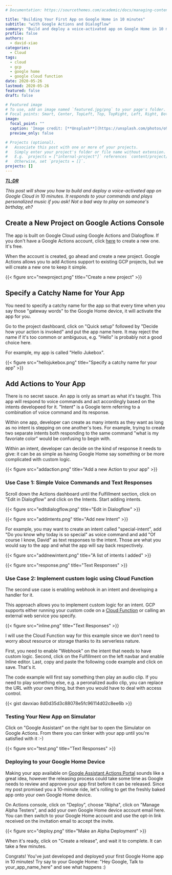 ```yaml
---
# Documentation: https://sourcethemes.com/academic/docs/managing-content/

title: "Building Your First App on Google Home in 10 minutes"
subtitle: "with Google Actions and Dialogflow"
summary: "Build and deploy a voice-activated app on Google Home in 10 minutes. It responds to your commands and plays personalized music if you ask! Not a bad way to play on someone's birthday, eh? :-)"
profile: false
authors:
  - david-xiao
categories:
  - Cloud
tags:
  - cloud
  - gcp
  - google home
  - google cloud function
date: 2020-05-26
lastmod: 2020-05-26
featured: false
draft: false

# Featured image
# To use, add an image named `featured.jpg/png` to your page's folder.
# Focal points: Smart, Center, TopLeft, Top, TopRight, Left, Right, BottomLeft, Bottom, BottomRight.
image:
  focal_point: ""
  caption: 'Image credit: [**Unsplash**](https://unsplash.com/photos/o9KZozGAKQo)'
  preview_only: false

# Projects (optional).
#   Associate this post with one or more of your projects.
#   Simply enter your project's folder or file name without extension.
#   E.g. `projects = ["internal-project"]` references `content/project/deep-learning/index.md`.
#   Otherwise, set `projects = []`.
projects: []
---
```


***[TL;DR](https://en.wikipedia.org/wiki/Wikipedia:Too_long;_didn%27t_read)***

*This post will show you how to build and deploy a voice-activated app on Google Cloud in 10 minutes. It responds to your commands and plays personalized music if you ask! Not a bad way to play on someone's birthday, eh?*

## Create a New Project on Google Actions Console

The app is built on Google Cloud using Google Actions and Dialogflow. If you don't have a Google Actions account, click [here](https://console.actions.google.com/) to create a new one. It's free.

When the account is created, go ahead and create a new project. Google Actions allows you to add Actions support to existing GCP projects, but we will create a new one to keep it simple.

{{< figure src="newproject.png" title="Create a new project" >}}

## Specify a Catchy Name for Your App

You need to specify a catchy name for the app so that every time when you say those "gateway words" to the Google Home device, it will activate the app for you.

Go to the project dashboard, click on "Quick setup" followed by "Decide how your action is invoked" and put the app name here. It may reject the name if it's too common or ambiguous, e.g. "Hello" is probably not a good choice here.

For example, my app is called "Hello Jukebox".

{{< figure src="hellojukebox.png" title="Specify a catchy name for your app" >}}

## Add Actions to Your App

There is no secret sauce. An app is only as smart as what it's taught. This app will respond to voice commands and act accordingly based on the intents developeed for it. "Intent" is a Google term referring to a combination of voice command and its response.

Within one app, developer can create as many intents as they want as long as no intent is stepping on one another's toes. For example, trying to create two separate intents both responding to the same command "what is my favoriate color" would be confusing to begin with.

Within an intent, developer can decide on the kind of response it needs to give: it can be as simple as having Google Home say something or be more complicated with custom logic.

{{< figure src="addaction.png" title="Add a new Action to your app" >}}

### Use Case 1: Simple Voice Commands and Text Responses

Scroll down the Actions dashboard until the Fulfillment section, click on "Edit in Dialogflow" and click on the Intents. Start adding intents.

{{< figure src="editdialogflow.png" title="Edit in Dialogflow" >}}

{{< figure src="addintents.png" title="Add new Intent" >}}

For example, you may want to create an intent called "special-intent", add "Do you know why today is so special" as voice command and add "Of course I know, David" as text responses to the intent. Those are what you would say to the app and what the app will say back respectively.

{{< figure src="addnewintent.png" title="A list of intents I added" >}}

{{< figure src="response.png" title="Text Responses" >}}

### Use Case 2: Implement custom logic using Cloud Function

The second use case is enabling webhook in an intent and developing a handler for it.

This approach allows you to implement custom logic for an intent. GCP supports either running your custom code on a [Cloud Function](https://cloud.google.com/functions) or calling an external web service you specify.

{{< figure src="inline.png" title="Text Responses" >}}

I will use the Cloud Function way for this example since we don't need to worry about resource or storage thanks to its serverless nature.

First, you need to enable "Webhook" on the intent that needs to have custom logic. Second, click on the Fulfillment on the left navbar and enable Inline editor. Last, copy and paste the following code example and click on save. That's it.

The code example will first say something then play an audio clip. If you need to play something else, e.g. a peronalized audio clip, you can replace the URL with your own thing, but then you would have to deal with access control.

{{< gist davxiao 8d0d35d3c88078e5fc96114d02c8ee6b >}}

### Testing Your New App on Simulator

Click on "Google Assistant" on the right bar to open the Simulator on Google Actions. From there you can tinker with your app until you're satisfied with it :-)

{{< figure src="test.png" title="Text Responses" >}}

### Deploying to your Google Home Device

Making your app available on [Google Assistant Actions Portal](https://assistant.google.com/explore) sounds like a great idea, however the releasing process could take some time as Google needs to review and approve your app first before it can be released. Since my post promised you a 10-minute ride, let's rolling to get the freshly baked app onto your own Google Home device.

On Actions console, click on "Deploy", choose "Alpha", click on "Manage Alpha Testers", and add your own Google Home device account email here. You can then switch to your Google Home account and use the opt-in link received on the invitation email to accept the invite.

{{< figure src="deploy.png" title="Make an Alpha Deployment" >}}

When it's ready, click on "Create a release", and wait it to complete. It can take a few minutes.

Congrats! You've just developed and deployed your first Google Home app in 10 minutes! Try say to your Google Home: "Hey Google, Talk to your_app_name_here" and see what happens :)
